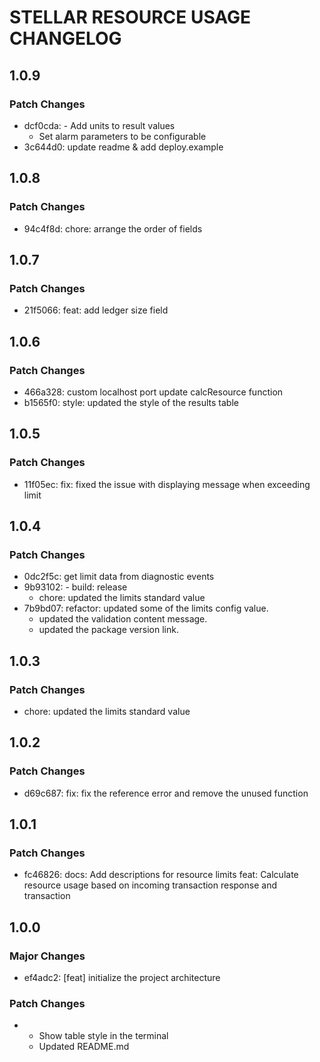 # STELLAR RESOURCE USAGE CHANGELOG

## 1.0.9

### Patch Changes

- dcf0cda: - Add units to result values
  - Set alarm parameters to be configurable
- 3c644d0: update readme & add deploy.example

## 1.0.8

### Patch Changes

- 94c4f8d: chore: arrange the order of fields

## 1.0.7

### Patch Changes

- 21f5066: feat: add ledger size field

## 1.0.6

### Patch Changes

- 466a328: custom localhost port
  update calcResource function
- b1565f0: style: updated the style of the results table

## 1.0.5

### Patch Changes

- 11f05ec: fix: fixed the issue with displaying message when exceeding limit

## 1.0.4

### Patch Changes

- 0dc2f5c: get limit data from diagnostic events
- 9b93102: - build: release
  - chore: updated the limits standard value
- 7b9bd07: refactor: updated some of the limits config value.
  - updated the validation content message.
  - updated the package version link.

## 1.0.3

### Patch Changes

- chore: updated the limits standard value

## 1.0.2

### Patch Changes

- d69c687: fix: fix the reference error and remove the unused function

## 1.0.1

### Patch Changes

- fc46826: docs: Add descriptions for resource limits
  feat: Calculate resource usage based on incoming transaction response and transaction

## 1.0.0

### Major Changes

- ef4adc2: [feat] initialize the project architecture

### Patch Changes

- - Show table style in the terminal
  - Updated README.md
